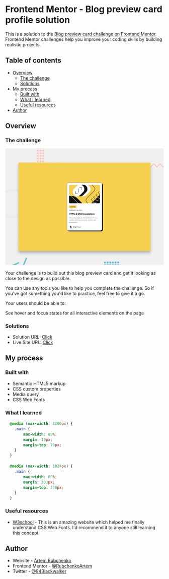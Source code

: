 # Frontend Mentor - Blog preview card profile solution

This is a solution to the [Blog preview card challenge on Frontend Mentor](https://www.frontendmentor.io/challenges/blog-preview-card-ckPaj01IcS/hub). Frontend Mentor challenges help you improve your coding skills by building realistic projects. 

## Table of contents

- [Overview](#overview)
  - [The challenge](#the-challenge)
  - [Solutions](#solutions)
- [My process](#my-process)
  - [Built with](#built-with)
  - [What I learned](#what-i-learned)
  - [Useful resources](#useful-resources)
- [Author](#author)

## Overview

### The challenge

![](/assets/images/123.webp)

Your challenge is to build out this blog preview card and get it looking as close to the design as possible.

You can use any tools you like to help you complete the challenge. So if you've got something you'd like to practice, feel free to give it a go.

Your users should be able to:

See hover and focus states for all interactive elements on the page

### Solutions

- Solution URL: [Click]()
- Live Site URL: [Click]()

## My process

### Built with

- Semantic HTML5 markup
- CSS custom properties
- Media query
- CSS Web Fonts

### What I learned

```css
  @media (max-width: 1200px) {
    .main {
        max-width: 89%;
        margin: 19px;
        margin-top: 70px;
    }
  }

  @media (max-width: 1024px) {
    .main {
        max-width: 89%;
        margin: 303px;
        margin-top: 370px;
    }
  }
```

### Useful resources

- [W3school](https://www.w3schools.com/css/css3_fonts.asp) - This is an amazing website which helped me finally understand CSS Web Fonts. I'd recommend it to anyone still learning this concept.

## Author

- Website - [Artem Rubchenko](https://github.com/RubchenkoArtem)
- Frontend Mentor - [@RubchenkoArtem](https://www.frontendmentor.io/profile/RubchenkoArtem)
- Twitter - [@94Blackwalker](https://x.com/94Blackwalker)
